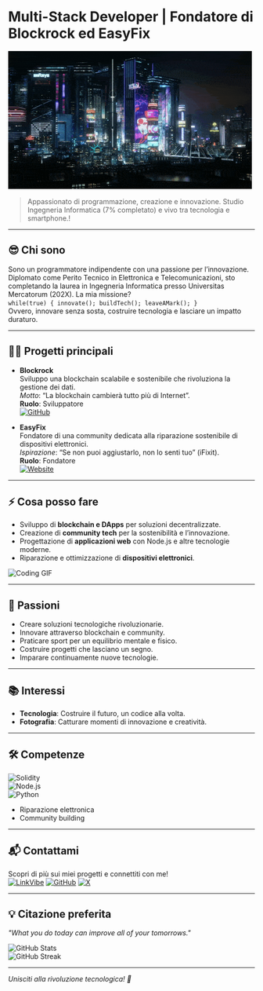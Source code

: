 # Multi-Stack Developer | Fondatore di Blockrock ed EasyFix

![Coding GIF](https://github.com/BlockRockAdmin/BlockRockAdmin/blob/main/cyberpunk-2077.gif)
>Appassionato di programmazione, creazione e innovazione. Studio Ingegneria Informatica (7% completato) e vivo tra tecnologia e smartphone.!


---

## 😎 Chi sono
Sono un programmatore indipendente con una passione per l’innovazione. Diplomato come Perito Tecnico in Elettronica e Telecomunicazioni, sto completando la laurea in Ingegneria Informatica presso Universitas Mercatorum (202X). La mia missione?  
```while(true) { innovate(); buildTech(); leaveAMark(); }```  
Ovvero, innovare senza sosta, costruire tecnologia e lasciare un impatto duraturo.

---

## 👨‍💻 Progetti principali
- **Blockrock**  
  Sviluppo una blockchain scalabile e sostenibile che rivoluziona la gestione dei dati.  
  *Motto*: “La blockchain cambierà tutto più di Internet”.  
  **Ruolo**: Sviluppatore  
  [![GitHub](https://img.shields.io/badge/GitHub-Blockrock-blue)](https://github.com/tuo_username/blockrock)

- **EasyFix**  
  Fondatore di una community dedicata alla riparazione sostenibile di dispositivi elettronici.  
  *Ispirazione*: “Se non puoi aggiustarlo, non lo senti tuo” (iFixit).  
  **Ruolo**: Fondatore  
  [![Website](https://img.shields.io/badge/Website-EasyFix-green)](https://easyfix.example.com)

---

## ⚡ Cosa posso fare
- Sviluppo di **blockchain e DApps** per soluzioni decentralizzate.  
- Creazione di **community tech** per la sostenibilità e l’innovazione.  
- Progettazione di **applicazioni web** con Node.js e altre tecnologie moderne.  
- Riparazione e ottimizzazione di **dispositivi elettronici**.  

![Coding GIF](https://media.giphy.com/media/qgQUggAC3Pfv687qPC/giphy.gif)

---

## 🌟 Passioni
- Creare soluzioni tecnologiche rivoluzionarie.  
- Innovare attraverso blockchain e community.  
- Praticare sport per un equilibrio mentale e fisico.  
- Costruire progetti che lasciano un segno.  
- Imparare continuamente nuove tecnologie.

---

## 📚 Interessi
- **Tecnologia**: Costruire il futuro, un codice alla volta.  
- **Fotografia**: Catturare momenti di innovazione e creatività.

---

## 🛠️ Competenze
![Solidity](https://img.shields.io/badge/Solidity-%23363636.svg?style=flat&logo=solidity)  
![Node.js](https://img.shields.io/badge/Node.js-%2343853D.svg?style=flat&logo=node.js)  
![Python](https://img.shields.io/badge/Python-%2314354C.svg?style=flat&logo=python)  
- Riparazione elettronica  
- Community building

---

## 📬 Contattami
Scopri di più sui miei progetti e connettiti con me!  
[![LinkVibe](https://img.shields.io/badge/LinkVibe-%40tuo_profilo-blue)](https://linkvibe.com/tuo_profilo](https://linkvibes.netlify.app/))  
[![GitHub](https://img.shields.io/badge/GitHub-tuo_username-black)](https://github.com/tuo_username](https://github.com/BlockRockAdmin))  
[![X](https://img.shields.io/badge/X-%40tuo_profilo-blue)](https://x.com/tuo_profilo](https://x.com/alessandrolupi9))

---

## 💡 Citazione preferita
*"What you do today can improve all of your tomorrows."*  

![GitHub Stats](https://github-readme-stats.vercel.app/api?username=BlockRockAdmin&show_icons=true&theme=radical)  
![GitHub Streak](https://github-readme-streak-stats.herokuapp.com/?user=BlockRockAdmin&theme=radical)

---

*Unisciti alla rivoluzione tecnologica! 🚀*
